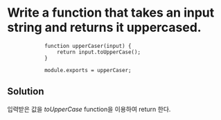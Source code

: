 # Write a function that takes an input string and returns it uppercased.

                function upperCaser(input) {
                    return input.toUpperCase();
                }

                module.exports = upperCaser;


## Solution
입력받은 값을 *toUpperCase* function을 이용하여 return 한다.
